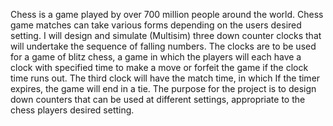 Chess is a game played by over 700 million people around the world. Chess game matches can take various forms depending on the users desired setting. I will design and simulate (Multisim) three down counter clocks that will undertake the sequence of falling numbers. The clocks are to be used for a game of blitz chess, a game in which the players will each have a clock with specified time to make a move or forfeit the game if the clock time runs out. The third clock will have the match time, in which If the timer expires, the game will end in a tie. The purpose for the project is to design down counters that can be used at different settings, appropriate to the chess players desired setting.
